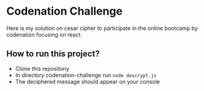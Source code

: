 # Codenation Challenge

Here is my solution on cesar cipher to participate in the online bootcamp by codenation focusing on react.

## How to run this project?

- Clone this repositoriy
- In directory codenation-challenge run `node descrypt.js`
- The deciphered message should appear on your console
